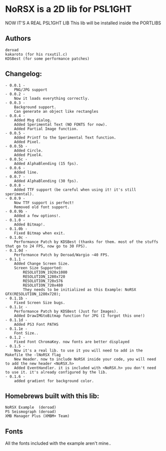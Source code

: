 NoRSX is a 2D lib for PSL1GHT
=============================

NOW IT'S A REAL PSL1GHT LIB
This lib will be installed inside the PORTLIBS

Authors
-------
	deroad
	kakaroto (for his rsxutil.c)
	KDSBest (for some performance patches)

Changelog:
----------
	- 0.0.1 -
		PNG/JPG support
	- 0.0.2 -
		Now it loads everything correctly.
	- 0.0.3 -
		Background support.
		Can generate an object like rectangles
	- 0.0.4 -
		Added Msg dialog.
		Added Sperimental Text (NO FONTS for now).
		Added Partial Image function.
	- 0.0.5 -
		Added Printf to the Sperimental Text function.
		Added Pixel.
	- 0.0.5b -
		Added Circle.
		Added Pixel4.
	- 0.0.5c -
		Added AlphaBlending (15 fps).
	- 0.0.6 -
		Added line.
	- 0.0.7 -
		Added AlphaBlending (30 fps).
	- 0.0.8 -
		Added TTF support (be careful when using it! it's still sperimental).
	- 0.0.9 -
		Now TTF support is perfect!
		Removed old font support.
	- 0.0.9b -
		Added a few options!.
	- 0.1.0 -
		Added Bitmap!.
	- 0.1.0b -
		Fixed Bitmap when exit.
	- 0.1.0c -
		Performance Patch by KDSBest (thanks for them. most of the stuffs that go to 24 FPS, now go to 30 FPS).
	- 0.1.0d -
		Performance Patch by Deroad/Wargio ~40 FPS.
	- 0.1.1 -
		Added Change Screen Size.
		Screen Size Supported:
			RESOLUTION_1920x1080
			RESOLUTION_1280x720
			RESOLUTION_720x576
			RESOLUTION_720x480
			They needs to be initialized as this Example: NoRSX GFX(RESOLUTION_1280x720);
	- 0.1.1b -
		Fixed Screen Size bugs.
	- 0.1.1c -
		Performance Patch by KDSBest (Just for Images).
		Added DrawIMGtoBitmap function for JPG (I forgot this one!)
	- 0.1.1d -
		Added PS3 Font PATHS
	- 0.1.1e -
		Font Size..
	- 0.1.2 -
		Fixed Font ChromaKey. now fonts are better displayed 
	- 0.1.5 -
		Now it's a real lib. to use it you will need to add in the Makefile the -lNoRSX flag
		New Header. now to include NoRSX inside your code, you will need to add the new header <NoRSX.h>
		Added EventHandler. it is included with <NoRSX.h> you don't need to use it. it's already configured by the lib.
	- 0.1.6 -
		added gradient for background color.

Homebrews built with this lib:
------------------------------
	NoRSX Example  (deroad)
	PS Seismograph (deroad)
	XMB Manager Plus (XMBM+ Team)


Fonts
-----

All the fonts included with the example aren't mine..
 

